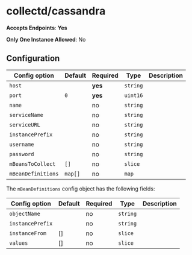 <!--- GENERATED BY gomplate from scripts/docs/monitor-page.md.tmpl --->

# collectd/cassandra


**Accepts Endpoints**: **Yes**

**Only One Instance Allowed**: No

## Configuration

| Config option | Default | Required | Type | Description |
| --- | --- | --- | --- | --- |
| `host` |  | **yes** | `string` |  |
| `port` | `0` | **yes** | `uint16` |  |
| `name` |  | no | `string` |  |
| `serviceName` |  | no | `string` |  |
| `serviceURL` |  | no | `string` |  |
| `instancePrefix` |  | no | `string` |  |
| `username` |  | no | `string` |  |
| `password` |  | no | `string` |  |
| `mBeansToCollect` | `[]` | no | `slice` |  |
| `mBeanDefinitions` | `map[]` | no | `map` |  |











The `mBeanDefinitions` config object has the following fields:

| Config option | Default | Required | Type | Description |
| --- | --- | --- | --- | --- |
| `objectName` |  | no | `string` |  |
| `instancePrefix` |  | no | `string` |  |
| `instanceFrom` | [] | no | `slice` |  |
| `values` | [] | no | `slice` |  |





